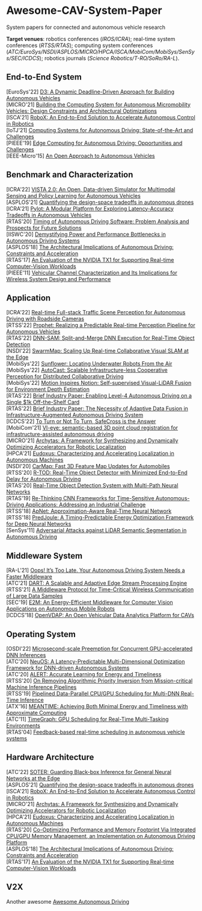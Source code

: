 # Awesome-CAV-System-Paper
System papers for connected and autonomous vehicle research

**Target venues**: robotics conferences (*IROS/ICRA*); real-time system conferences (*RTSS/RTAS*); computing system conferences (*ATC/EuroSys/NSDI/ASPLOS/MICRO/HPCA/ISCA/MobiCom/MobiSys/SenSys/SEC/ICDCS*); robotics journals (*Science Robotics/T-RO/SoRo/RA-L*).

## End-to-End System
[EuroSys'22] [D3: A Dynamic Deadline-Driven Approach for Building Autonomous Vehicles](https://dl.acm.org/doi/pdf/10.1145/3492321.3519576) </br>
[MICRO'21] [Building the Computing System for Autonomous Micromobility Vehicles: Design Constraints and Architectural Optimizations](https://ieeexplore.ieee.org/stamp/stamp.jsp?tp=&arnumber=9251973) </br>
[ISCA'21] [RoboX: An End-to-End Solution to Accelerate Autonomous Control in Robotics](https://ieeexplore.ieee.org/document/8416849) </br>
[IoTJ'21] [Computing Systems for Autonomous Driving: State-of-the-Art and Challenges](https://www.weisongshi.org/papers/liu21-CSAD.pdf) </br>
[PIEEE'19] [Edge Computing for Autonomous Driving: Opportunities and Challenges](https://www.weisongshi.org/papers/liu19-EdgeAV.pdf) </br>
[IEEE-Micro'15] [An Open Approach to Autonomous Vehicles](https://ieeexplore.ieee.org/stamp/stamp.jsp?tp=&arnumber=7368032) </br>

## Benchmark and Characterization
[ICRA'22] [VISTA 2.0: An Open, Data-driven Simulator for Multimodal Sensing and Policy Learning for Autonomous Vehicles](https://arxiv.org/pdf/2111.12083.pdf) </br>
[ASPLOS'21] [Quantifying the design-space tradeoffs in autonomous drones](https://dl.acm.org/doi/pdf/10.1145/3445814.3446721) </br>
[ICRA'21] [Pylot: A Modular Platform for Exploring Latency-Accuracy Tradeoffs in Autonomous Vehicles](https://ieeexplore.ieee.org/stamp/stamp.jsp?tp=&arnumber=9561747) </br>
[RTAS'20] [Timing of Autonomous Driving Software: Problem Analysis and Prospects for Future Solutions](https://ieeexplore.ieee.org/abstract/document/9113112) </br>
[IISWC'20] [Demystifying Power and Performance Bottlenecks in Autonomous Driving Systems](https://upcommons.upc.edu/bitstream/handle/2117/334539/Demystifying%20power%20and%20performance%20bottlenecks%20in%20autonomous%20driving%20systems.pdf;jsessionid=BE2D046004B6F65E52A26F52AD0A3CDE?sequence=1) </br>
[ASPLOS'18] [The Architectural Implications of Autonomous Driving: Constraints and Acceleration](https://dl.acm.org/doi/pdf/10.1145/3173162.3173191) </br>
[RTAS'17] [An Evaluation of the NVIDIA TX1 for Supporting Real-time Computer-Vision Workloads](https://ieeexplore.ieee.org/abstract/document/7939053) </br>
[PIEEE'11] [Vehicular Channel Characterization and Its Implications for Wireless System Design and Performance](https://thomaszemen.org/papers/Mecklenbraeuker11_ProceedingsIEEE.pdf)

## Application
[ICRA'22] [Real-time Full-stack Traffic Scene Perception for Autonomous Driving with Roadside Cameras](https://arxiv.org/pdf/2206.09770.pdf) </br>
[RTSS'22] [Prophet: Realizing a Predictable Real-time Perception Pipeline for Autonomous Vehicles](https://www.weisongshi.org/papers/liu22-prophet.pdf) </br>
[RTAS'22] [DNN-SAM: Split-and-Merge DNN Execution for Real-Time Object Detection](https://ieeexplore.ieee.org/abstract/document/9804671) </br>
[NSDI'22] [SwarmMap: Scaling Up Real-time Collaborative Visual SLAM at the Edge](https://www.usenix.org/conference/nsdi22/presentation/xu) </br>
[MobiSys'22] [Sunflower: Locating Underwater Robots From the Air](https://dl.acm.org/doi/pdf/10.1145/3498361.3539773) </br>
[MobiSys'22] [AutoCast: Scalable Infrastructure-less Cooperative Perception for Distributed Collaborative Driving](https://dl.acm.org/doi/pdf/10.1145/3498361.3538925) </br>
[MobiSys'22] [Motion Inspires Notion: Self-supervised Visual-LiDAR Fusion for Environment Depth Estimation](https://dl.acm.org/doi/pdf/10.1145/3498361.3538918) </br>
[RTAS'22] [Brief Industry Paper: Enabling Level-4 Autonomous Driving on a Single $1k Off-the-Shelf Card](https://ieeexplore.ieee.org/stamp/stamp.jsp?tp=&arnumber=9804610) </br>
[RTAS'22] [Brief Industry Paper: The Necessity of Adaptive Data Fusion in Infrastructure-Augmented Autonomous Driving System](https://ieeexplore.ieee.org/stamp/stamp.jsp?tp=&arnumber=9804585) </br>
[ICDCS'22] [To Turn or Not To Turn, SafeCross is the Answer](https://www.weisongshi.org/papers/wu22-SafeCross.pdf) </br>
[MobiCom'21] [VI-eye: semantic-based 3D point cloud registration for infrastructure-assisted autonomous driving](https://aiot.ie.cuhk.edu.hk/papers/VI_Eye.pdf) </br>
[MICRO'21] [Archytas: A Framework for Synthesizing and Dynamically Optimizing Accelerators for Robotic Localization](https://dl.acm.org/doi/pdf/10.1145/3466752.3480077) </br>
[HPCA'21] [Eudoxus: Characterizing and Accelerating Localization in Autonomous Machines](https://arxiv.org/pdf/2012.01353.pdf) </br>
[NSDI'20] [CarMap: Fast 3D Feature Map Updates for Automobiles](https://www.usenix.org/system/files/nsdi20-paper-ahmad.pdf) </br>
[RTSS'20] [R-TOD: Real-Time Object Detector with Minimized End-to-End Delay for Autonomous Driving](https://ieeexplore.ieee.org/stamp/stamp.jsp?tp=&arnumber=9355528) </br>
[RTAS'20] [Real-Time Object Detection System with Multi-Path Neural Networks](https://ieeexplore.ieee.org/abstract/document/9113124) </br>
[RTAS'19] [Re-Thinking CNN Frameworks for Time-Sensitive Autonomous-Driving Applications: Addressing an Industrial Challenge](https://ieeexplore.ieee.org/abstract/document/8743176) </br>
[RTSS'18] [ApNet: Approximation-Aware Real-Time Neural Network](https://ieeexplore.ieee.org/stamp/stamp.jsp?tp=&arnumber=8603193) </br>
[RTSS'18] [PredJoule: A Timing-Predictable Energy Optimization Framework for Deep Neural Networks](https://ieeexplore.ieee.org/abstract/document/8603196) </br>
[SenSys'11] [Adversarial Attacks against LiDAR Semantic Segmentation in Autonomous Driving](https://dl.acm.org/doi/pdf/10.1145/3485730.3485935) </br>

## Middleware System
[RA-L'21] [Oops! It’s Too Late. Your Autonomous Driving System Needs a Faster Middleware](https://weisongshi.org/papers/wu21-RAL.pdf) </br>
[ATC'21] [DART: A Scalable and Adaptive Edge Stream Processing Engine](https://www.usenix.org/conference/atc21/presentation/liu) </br>
[RTSS'21] [A Middleware Protocol for Time-Critical Wireless Communication of Large Data Samples](https://ieeexplore.ieee.org/stamp/stamp.jsp?tp=&arnumber=9622332) </br>
[SEC'19] [E2M: An Energy-Efficient Middleware for Computer Vision Applications on Autonomous Mobile Robots](https://www.weisongshi.org/papers/liu19-E2M.pdf) </br>
[ICDCS'18] [OpenVDAP: An Open Vehicular Data Analytics Platform for CAVs](https://www.weisongshi.org/papers/zhang18-OpenVDAP.pdf) </br>

## Operating System
[OSDI'22] [Microsecond-scale Preemption for Concurrent GPU-accelerated DNN Inferences](https://www.usenix.org/system/files/osdi22-han.pdf) </br>
[ATC'20] [NeuOS: A Latency-Predictable Multi-Dimensional Optimization Framework for DNN-driven Autonomous Systems](https://www.usenix.org/system/files/atc20-bateni.pdf) </br>
[ATC'20] [ALERT: Accurate Learning for Energy and Timeliness](https://www.usenix.org/conference/atc20/presentation/wan) </br>
[RTSS'20] [On Removing Algorithmic Priority Inversion from Mission-critical Machine Inference Pipelines](https://ieeexplore.ieee.org/stamp/stamp.jsp?tp=&arnumber=9355507) </br>
[RTSS'19] [Pipelined Data-Parallel CPU/GPU Scheduling for Multi-DNN Real-Time Inference](https://ieeexplore.ieee.org/abstract/document/9052147) </br>
[ATX'16] [MEANTIME: Achieving Both Minimal Energy and Timeliness with Approximate Computing](https://www.usenix.org/system/files/conference/atc16/atc16-paper-farrell.pdf) </br>
[ATC'11] [TimeGraph: GPU Scheduling for Real-Time Multi-Tasking Environments](https://www.usenix.org/legacy/events/atc11/tech/final_files/Kato.pdf) </br>
[RTAS'04] [Feedback-based real-time scheduling in autonomous vehicle systems](https://ieeexplore.ieee.org/abstract/document/1317277) </br>

## Hardware Architecture
[ATC'22] [SOTER: Guarding Black-box Inference for General Neural Networks at the Edge](https://www.usenix.org/conference/atc22/presentation/shen) </br>
[ASPLOS'21] [Quantifying the design-space tradeoffs in autonomous drones](https://dl.acm.org/doi/pdf/10.1145/3445814.3446721) </br>
[ISCA'21] [RoboX: An End-to-End Solution to Accelerate Autonomous Control in Robotics](https://ieeexplore.ieee.org/document/8416849) </br>
[MICRO'21] [Archytas: A Framework for Synthesizing and Dynamically Optimizing Accelerators for Robotic Localization](https://dl.acm.org/doi/pdf/10.1145/3466752.3480077) </br>
[HPCA'21] [Eudoxus: Characterizing and Accelerating Localization in Autonomous Machines](https://arxiv.org/pdf/2012.01353.pdf) </br>
[RTAS'20] [Co-Optimizing Performance and Memory Footprint Via Integrated CPU/GPU Memory Management, an Implementation on Autonomous Driving Platform](https://ieeexplore.ieee.org/abstract/document/9113098) </br>
[ASPLOS'18] [The Architectural Implications of Autonomous Driving: Constraints and Acceleration](https://dl.acm.org/doi/pdf/10.1145/3173162.3173191) </br>
[RTAS'17] [An Evaluation of the NVIDIA TX1 for Supporting Real-time Computer-Vision Workloads](https://ieeexplore.ieee.org/abstract/document/7939053) </br>

## V2X

Another awesome [Awesome Autonomous Driving](https://github.com/autonomousdrivingkr/Awesome-Autonomous-Driving)
